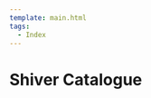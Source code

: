 ```yaml
---
template: main.html
tags:
  - Index
---
```


# Shiver Catalogue

<!-- material/tags { scope: true } -->